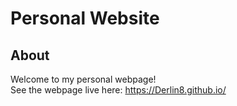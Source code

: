 # Personal Website
 About
-----

Welcome to my personal webpage! <br /> See the webpage live here: https://Derlin8.github.io/


